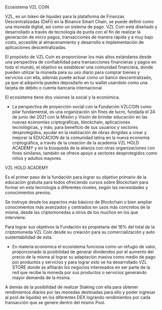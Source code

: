 Ecosistema VZL COIN

VZL, es un token de liquidez para la plataforma de Finanzas Descentralizadas (DeFi) en la Binance Smart Chain, se puede definir como una moneda digital, así como un sistema de pago. VZL Coín está diseñado y desarrollado a través de tecnología de punta con el fin de realizar la generación de micro pagos, transacciones de manera rápida y a muy bajo costo, accesible al almacenamiento y desarrollo e implementación de aplicaciones descentralizadas.

El propósito de VZL Coín es proporcionar los más altos estándares desde una perspectiva de confiabilidad para transacciones financieras y pagos en todo el mundo, el objetivo es establecer una comunidad financiera, donde pueden utilizar la moneda para su uso diario para comprar bienes y servicios con ella, además puede actuar como un banco descentralizado, ya que al adquirirla puedes depositarlo en tu wallet usándolo como una tarjeta de débito o cuenta bancaria internacional

El ecosistema tiene dos visiones la social y la económica.

- La perspectiva de proyección social con la Fundación VZLCOIN como pilar fundamental, es una organización sin fines de lucro, fundada el 24 de junio del 2021 con la Misión y Visión de brindar educación en las nuevas economías criptográficas, blockchain, aplicaciones tecnológicas, y más; para beneficio de sus usuarios y sectores desprotegidos, ayudar en la realización de obras dirigidas a crear y mejorar la EDUCACION de la comunidad latina en la nueva economía criptográfica, a través de la creación de la academia VZL HOLD ACADEMY y en la búsqueda de la alianza con otras organizaciones con fines similares, también se ofrece apoyo a sectores desprotegidos como niños y adultos mayores.

VZL HOLD ACADEMY

Es el primer paso de la fundación para lograr su objetivo primario de la educación gratuita para todos ofreciendo cursos sobre Blockchain para formar en esta tecnología a diferentes niveles, según las necesidades y conocimientos previos.

Se instruye desde los aspectos más básicos de Blockchain o bien ampliar conocimientos más avanzados y centrados en usos más concretos de la misma, desde las criptomonedas a otros de los muchos en los que interviene.

Para lograr sus objetivos la Fundación es propietaria del 16% del total de la criptomoneda VZL Coín desde su creación para su comercialización y auto sustentabilidad de esta.

- En materia económica el ecosistema funciona como un refugio de valor, proporcionado la posibilidad de generar dividendos por el aumento del precio de la misma al lograr su adaptación masiva como medio de pago por productos y servicios y para lograr esto se ha desarrollado VZL STORE donde se afiliarán los negocios interesados en ser parte de la red que recibe la moneda por sus productos o servicios generando mayor demanda de la misma.

A demás de la posibilidad de realizar Staking con ella para obtener rendimientos diarios por las monedas destinadas para ello y poder ingresar al pool de liquidez en los diferentes DEX logrando rendimientos por cada transacción que se genere dentro del mismo Pool.

